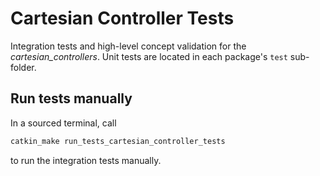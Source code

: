 # Cartesian Controller Tests
Integration tests and high-level concept validation for the *cartesian_controllers*.
Unit tests are located in each package's `test` sub-folder.

## Run tests manually
In a sourced terminal, call
```bash
catkin_make run_tests_cartesian_controller_tests
```
to run the integration tests manually.
